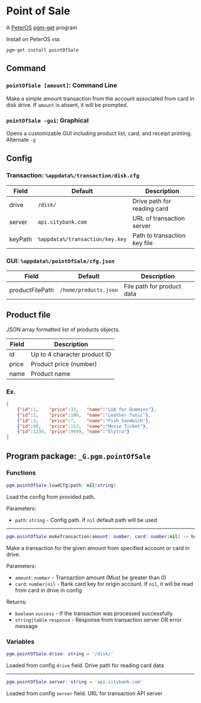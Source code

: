 # Point of Sale

A [PeterOS](https://github.com/Platratio34/peterOS) [pgm-get](https://github.com/peterOS-pgm-get/pgm-get) program

Install on PeterOS via:
```console
pgm-get install pointOfSale
```

## Command

### `pointOfSale [amount]`: Command Line

Make a simple amount transaction from the account associated from card in disk drive. If `amount` is absent, it will be prompted.

### `pointOfSale -gui`: Graphical

Opens a customizable GUI including product list, card, and receipt printing.
Alternate `-g`


## Config

### Transaction: `%appdata%/transaction/disk.cfg`

| Field            | Default                         | Description                 |
| ---------------- | ------------------------------- | --------------------------- |
|  drive           | `/disk/`                        | Drive path for reading card |
|  server          | `api.citybank.com`              | URL of transaction server   |
|  keyPath         | `%appdata%/transaction/key.key` | Path to transaction key file |

### GUI: `%appdata%/pointOfSale/cfg.json`

| Field           | Default               | Description                |
| --------------- | --------------------- | -------------------------- |
| productFilePath | `/home/products.json` | File path for product data |

## Product file

JSON array formatted list of products objects.

| Field | Description                  |
| ----- | ---------------------------- |
| id    | Up to 4 character product ID |
| price | Product price (number)       |
| name  | Product name                 |

### Ex.

``` json
[
    {"id":1,    "price":32,   "name":"LUA for Dummies"},
    {"id":2,    "price":100,  "name":"Leather Tunic"},
    {"id":3,    "price":7,    "name":"Fish Sandwich"},
    {"id":99,   "price":153,  "name":"Movie Ticket"},
    {"id":1234, "price":9999, "name":"Elytra"}
]
```

## Program package: `_G.pgm.pointOfSale`

### Functions

```lua
pgm.pointOfSale.loadCfg(path: nil|string)
```

Load the config from provided path.

Parameters:
- `path`: `string` - Config path. If `nil` default path will be used

---

```lua
pgm.pointOfSale.makeTransaction(amount: number, card: number|nil) -> boolean, string|table
```

Make a transaction for the given amount from specified account or card in drive.

Parameters:
- `amount`: `number` - Transaction amount (Must be greater than 0)
- `card`: `number|nil` - Bank card key for origin account. If `nil`, it will be read from card in drive in config

Returns:
- `boolean` `success` - If the transaction was processed successfully
- `string|table` `response` - Response from transaction server OR error message

### Variables

```lua
pgm.pointOfSale.drive: string = '/disk/'
```

Loaded from config `drive` field.
Drive path for reading card data

---

```lua
pgm.pointOfSale.server: string = 'api.citybank.com'
```

Loaded from config `server` field.
URL for transaction API server

